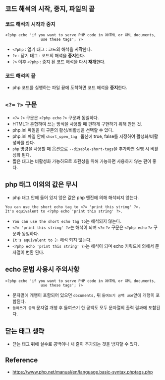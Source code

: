 ## 코드 해석의 시작, 중지, 파일의 끝
### 코드 해석의 시작과 중지
```
<?php echo 'if you want to serve PHP code in XHTML or XML documents,
                use these tags'; ?>
```
- `<?php` : 열기 태그 : 코드의 해석을 **시작**한다.
- `?>` : 닫기 태그 : 코드의 해석을 **중지**한다.
- `?>` 이후 `<?php` : 중지 된 코드 해석을 다시 **재개**한다.

### 코드 해석의 끝
- php 코드를 실행하는 파일 끝에 도착하면 코드 해석을 **중지**한다.

## `<?=` `?>` 구문
- `<?=` `?>` 구문은 `<?php echo` `?>` 구문과 동일하다.
- HTML과 혼합하여 쓰는 방식을 사용할 때 편하게 구현하기 위해 만든 것.
- php.ini 파일을 이 구문의 활성/비활성을 선택할 수 있다.
- php.ini 파일 안에 `short_open_tag ` 옵션에 true, false를 지정하여 활성화/비활성화를 한다.
- `php` 명령을 사용할 때 옵션으로 `--disable-short-tags`을 추가하면 실행 시 비활성화 된다.
- 짧은 태그는 비활성화 가능하므로 호환성을 위해 가능하면 사용하지 않는 편이 좋다.

## php 태그 이외의 값은 무시
- php 태그 안에 들어 있지 않은 값은 php 엔진에 의해 해석되지 않는다.
```
You can use the short echo tag to <?= 'print this string' ?>.
It's equivalent to <?php echo 'print this string' ?>.
```
- `You can use the short echo tag to`는 해석되지 않는다.
- `<?= 'print this string' ?>`는 해석이 되며 `<?=` `?>` 구문은 `<?php echo` `?>` 구문과 동일하다.
- `It's equivalent to `는 해석 되지 않는다.
- `<?php echo 'print this string' ?>`는 해석이 되며 echo 키워드에 의해서 문자열이 변환 된다.

## echo 문법 사용시 주의사항
```
<?php echo 'if you want to serve PHP code in XHTML or XML documents,
                use these tags'; ?>
```
- 문자열에 개행이 포함되어 있으면 `documents,` 뒤 `들여쓰기 공백 use`앞에 개행이 포함된다.
- `들여쓰기 공백` 문자열 개행 후 들여쓰기 한 공백도 모두 문자열의 출력 결과에 포함된다.

## 닫는 태그 생략
- 닫는 태그 뒤에 실수로 공백이나 새 줄이 추가되는 것을 방지할 수 있다.

## Reference
- https://www.php.net/manual/en/language.basic-syntax.phptags.php

